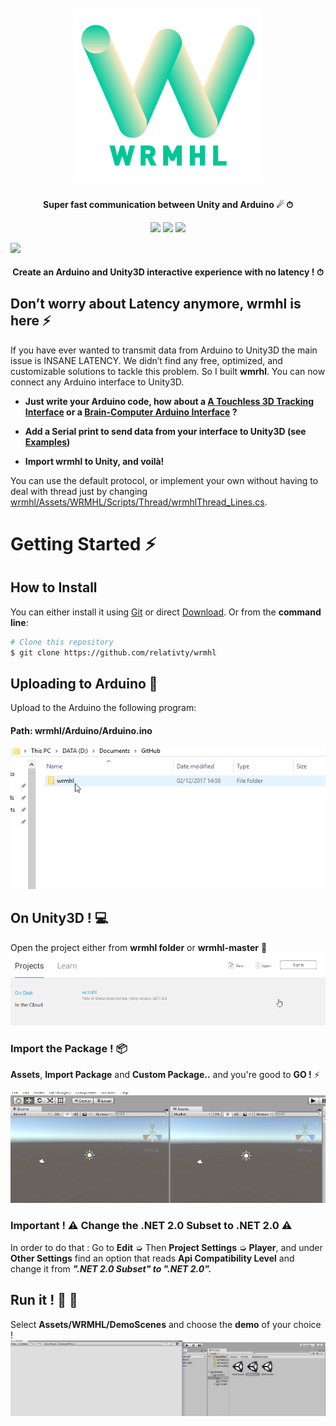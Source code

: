 <h1 align="center">
  <br>
  <a href="https://github.com/relativty/wrmhl"><img src="/img/wrmhl.png" width="300"></a>
</h1>

<h4 align="center">Super fast communication between Unity and Arduino ☄ ⏱
</h4>

<p align="center">
  <img src="https://img.shields.io/github/license/relativty/wrmhl.svg">
  <img src="https://img.shields.io/github/stars/relativty/wrmhl.svg">
  <img src="https://img.shields.io/github/issues/relativty/wrmhl.svg">
</p>

<img src="/img/mpu.gif" width="1000">
<h4 align="center">Create an Arduino and Unity3D interactive experience with no latency ! ⏱
</h4>


## Don’t worry about Latency anymore, wrmhl is here ⚡️

If you have ever wanted to transmit data from Arduino to Unity3D the main issue is INSANE LATENCY. We didn’t find any free, optimized, and customizable solutions to tackle this problem. So I built **wmrhl**. You can now connect any Arduino interface to Unity3D.

- **Just write your Arduino code, how about a [A Touchless 3D Tracking Interface](https://www.youtube.com/watch?v=ikD_3Vemkf0) or a [Brain-Computer Arduino Interface](http://www.instructables.com/id/Arduino-brain-wave-reader/) ?**

- **Add a Serial print to send data from your interface to Unity3D (see [Examples](https://github.com/relativty/wrmhl/blob/master/Arduino/Arduino.ino))**

- **Import wrmhl to Unity, and voilà!**

You can use the default protocol, or implement your own without having to deal with thread just by changing [wrmhl/Assets/WRMHL/Scripts/Thread/wrmhlThread_Lines.cs](https://github.com/relativty/wrmhl/blob/master/Assets/WRMHL/Scripts/Thread/wrmhlThread_Lines.cs).


# Getting Started ⚡️
## How to Install
You can either install it using [Git](https://git-scm.com/) or direct [Download](https://github.com/relativty/wrmhl/archive/master.zip). Or from the <strong>command line</strong>:

```bash
# Clone this repository
$ git clone https://github.com/relativty/wrmhl
```

## Uploading to Arduino 🤖
Upload to the Arduino the following program:
#### Path: wrmhl/Arduino/Arduino.ino
<img src="/img/arduino-upload.gif">

## On Unity3D ! 💻
Open the project either from **wrmhl folder** or **wrmhl-master** 🌈
<img src="/img/unity-open.gif">

### Import the Package ! 📦
**Assets**, **Import Package** and **Custom Package..** and you're good to **GO !** ⚡️

<img src="/img/unity-package.gif">

### Important ! ⚠ Change the .NET 2.0 Subset to .NET 2.0 ⚠

In order to do that : Go to **Edit** ➭  Then **Project Settings** ➭ **Player**, and under **Other Settings** find an option that reads **Api Compatibility Level** and change it from **_".NET 2.0 Subset" to ".NET 2.0"._**

## Run it ! 🏁 🚗
Select **Assets/WRMHL/DemoScenes** and choose the **demo** of your choice !
<img src="/img/unity-play.gif">
